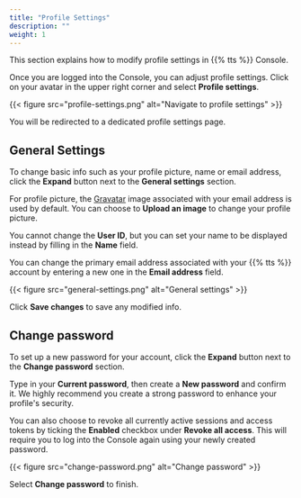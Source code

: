 ```yaml
---
title: "Profile Settings"
description: ""
weight: 1
---
```


This section explains how to modify profile settings in {{% tts %}} Console.

<!--more-->

Once you are logged into the Console, you can adjust profile settings. Click on your avatar in the upper right corner and select **Profile settings**.

{{< figure src="profile-settings.png" alt="Navigate to profile settings" >}}

You will be redirected to a dedicated profile settings page.

## General Settings

To change basic info such as your profile picture, name or email address, click the **Expand** button next to the **General settings** section.

For profile picture, the [Gravatar](https://en.gravatar.com/) image associated with your email address is used by default. You can choose to **Upload an image** to change your profile picture.

You cannot change the **User ID**, but you can set your name to be displayed instead by filling in the **Name** field.

You can change the primary email address associated with your {{% tts %}} account by entering a new one in the **Email address** field.

{{< figure src="general-settings.png" alt="General settings" >}}

Click **Save changes** to save any modified info.

## Change password

To set up a new password for your account, click the **Expand** button next to the **Change password** section.

Type in your **Current password**, then create a **New password** and confirm it. We highly recommend you create a strong password to enhance your profile's security.

You can also choose to revoke all currently active sessions and access tokens by ticking the **Enabled** checkbox under **Revoke all access**. This will require you to log into the Console again using your newly created password.

{{< figure src="change-password.png" alt="Change password" >}}

Select **Change password** to finish.